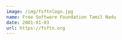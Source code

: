 ```yaml
---
image: /img/fsftnlogo.jpg
name: Free Software Foundation Tamil Nadu
date: 2001-01-03
url: https://fsftn.org
---
```

